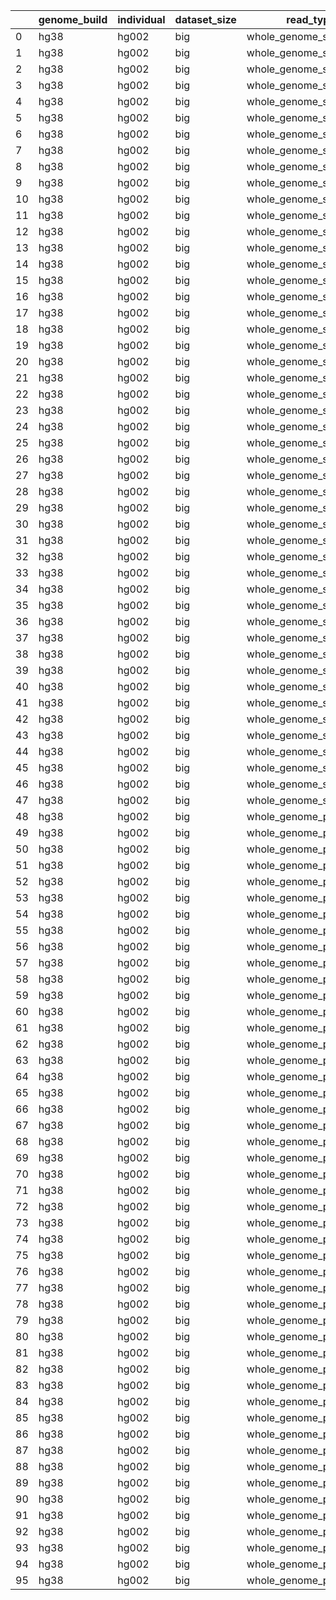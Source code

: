 |    | genome_build   | individual   | dataset_size   | read_type               | error_profile   |   read_length |   n_reads | method      |   n_threads |   min_mapq | variant_filter   | variant_calling_type   |   runtime |
|----|----------------|--------------|----------------|-------------------------|-----------------|---------------|-----------|-------------|-------------|------------|------------------|------------------------|-----------|
|  0 | hg38           | hg002        | big            | whole_genome_single_end | medium_error    |            75 |  10000000 | bwa         |           1 |          0 | all              | snps                   |  3795.99  |
|  1 | hg38           | hg002        | big            | whole_genome_single_end | medium_error    |            75 |  10000000 | bwa         |           4 |          0 | all              | snps                   |   998.021 |
|  2 | hg38           | hg002        | big            | whole_genome_single_end | medium_error    |            75 |  10000000 | bwa         |           8 |          0 | all              | snps                   |   481.075 |
|  3 | hg38           | hg002        | big            | whole_genome_single_end | medium_error    |            75 |  10000000 | bwa         |          16 |          0 | all              | snps                   |   408.958 |
|  4 | hg38           | hg002        | big            | whole_genome_single_end | medium_error    |            75 |  10000000 | bowtie2     |           1 |          0 | all              | snps                   |  2889.88  |
|  5 | hg38           | hg002        | big            | whole_genome_single_end | medium_error    |            75 |  10000000 | bowtie2     |           4 |          0 | all              | snps                   |   744.087 |
|  6 | hg38           | hg002        | big            | whole_genome_single_end | medium_error    |            75 |  10000000 | bowtie2     |           8 |          0 | all              | snps                   |   500.535 |
|  7 | hg38           | hg002        | big            | whole_genome_single_end | medium_error    |            75 |  10000000 | bowtie2     |          16 |          0 | all              | snps                   |   250.139 |
|  8 | hg38           | hg002        | big            | whole_genome_single_end | medium_error    |            75 |  10000000 | minimap     |           1 |          0 | all              | snps                   |   976.303 |
|  9 | hg38           | hg002        | big            | whole_genome_single_end | medium_error    |            75 |  10000000 | minimap     |           4 |          0 | all              | snps                   |   230.162 |
| 10 | hg38           | hg002        | big            | whole_genome_single_end | medium_error    |            75 |  10000000 | minimap     |           8 |          0 | all              | snps                   |   142.304 |
| 11 | hg38           | hg002        | big            | whole_genome_single_end | medium_error    |            75 |  10000000 | minimap     |          16 |          0 | all              | snps                   |   194.45  |
| 12 | hg38           | hg002        | big            | whole_genome_single_end | medium_error    |            75 |  10000000 | strobealign |           1 |          0 | all              | snps                   |  1854.19  |
| 13 | hg38           | hg002        | big            | whole_genome_single_end | medium_error    |            75 |  10000000 | strobealign |           4 |          0 | all              | snps                   |   387.563 |
| 14 | hg38           | hg002        | big            | whole_genome_single_end | medium_error    |            75 |  10000000 | strobealign |           8 |          0 | all              | snps                   |   286.14  |
| 15 | hg38           | hg002        | big            | whole_genome_single_end | medium_error    |            75 |  10000000 | strobealign |          16 |          0 | all              | snps                   |   165.94  |
| 16 | hg38           | hg002        | big            | whole_genome_single_end | medium_error    |           150 |  10000000 | bwa         |           1 |          0 | all              | snps                   |  9330.5   |
| 17 | hg38           | hg002        | big            | whole_genome_single_end | medium_error    |           150 |  10000000 | bwa         |           4 |          0 | all              | snps                   |  1964.54  |
| 18 | hg38           | hg002        | big            | whole_genome_single_end | medium_error    |           150 |  10000000 | bwa         |           8 |          0 | all              | snps                   |  1050.01  |
| 19 | hg38           | hg002        | big            | whole_genome_single_end | medium_error    |           150 |  10000000 | bwa         |          16 |          0 | all              | snps                   |   454.214 |
| 20 | hg38           | hg002        | big            | whole_genome_single_end | medium_error    |           150 |  10000000 | bowtie2     |           1 |          0 | all              | snps                   |  9524.32  |
| 21 | hg38           | hg002        | big            | whole_genome_single_end | medium_error    |           150 |  10000000 | bowtie2     |           4 |          0 | all              | snps                   |  2254.1   |
| 22 | hg38           | hg002        | big            | whole_genome_single_end | medium_error    |           150 |  10000000 | bowtie2     |           8 |          0 | all              | snps                   |  1072.18  |
| 23 | hg38           | hg002        | big            | whole_genome_single_end | medium_error    |           150 |  10000000 | bowtie2     |          16 |          0 | all              | snps                   |   559.948 |
| 24 | hg38           | hg002        | big            | whole_genome_single_end | medium_error    |           150 |  10000000 | minimap     |           1 |          0 | all              | snps                   |  2756.26  |
| 25 | hg38           | hg002        | big            | whole_genome_single_end | medium_error    |           150 |  10000000 | minimap     |           4 |          0 | all              | snps                   |   566.22  |
| 26 | hg38           | hg002        | big            | whole_genome_single_end | medium_error    |           150 |  10000000 | minimap     |           8 |          0 | all              | snps                   |   371.252 |
| 27 | hg38           | hg002        | big            | whole_genome_single_end | medium_error    |           150 |  10000000 | minimap     |          16 |          0 | all              | snps                   |   228.161 |
| 28 | hg38           | hg002        | big            | whole_genome_single_end | medium_error    |           150 |  10000000 | strobealign |           1 |          0 | all              | snps                   |  1405.95  |
| 29 | hg38           | hg002        | big            | whole_genome_single_end | medium_error    |           150 |  10000000 | strobealign |           4 |          0 | all              | snps                   |   366.606 |
| 30 | hg38           | hg002        | big            | whole_genome_single_end | medium_error    |           150 |  10000000 | strobealign |           8 |          0 | all              | snps                   |   212.788 |
| 31 | hg38           | hg002        | big            | whole_genome_single_end | medium_error    |           150 |  10000000 | strobealign |          16 |          0 | all              | snps                   |   199.688 |
| 32 | hg38           | hg002        | big            | whole_genome_single_end | medium_error    |           250 |  10000000 | bwa         |           1 |          0 | all              | snps                   | 11192.1   |
| 33 | hg38           | hg002        | big            | whole_genome_single_end | medium_error    |           250 |  10000000 | bwa         |           4 |          0 | all              | snps                   |  3013.8   |
| 34 | hg38           | hg002        | big            | whole_genome_single_end | medium_error    |           250 |  10000000 | bwa         |           8 |          0 | all              | snps                   |  1519.32  |
| 35 | hg38           | hg002        | big            | whole_genome_single_end | medium_error    |           250 |  10000000 | bwa         |          16 |          0 | all              | snps                   |   732.734 |
| 36 | hg38           | hg002        | big            | whole_genome_single_end | medium_error    |           250 |  10000000 | bowtie2     |           1 |          0 | all              | snps                   | 13092.6   |
| 37 | hg38           | hg002        | big            | whole_genome_single_end | medium_error    |           250 |  10000000 | bowtie2     |           4 |          0 | all              | snps                   |  4286.71  |
| 38 | hg38           | hg002        | big            | whole_genome_single_end | medium_error    |           250 |  10000000 | bowtie2     |           8 |          0 | all              | snps                   |  2113.01  |
| 39 | hg38           | hg002        | big            | whole_genome_single_end | medium_error    |           250 |  10000000 | bowtie2     |          16 |          0 | all              | snps                   |   988.435 |
| 40 | hg38           | hg002        | big            | whole_genome_single_end | medium_error    |           250 |  10000000 | minimap     |           1 |          0 | all              | snps                   |  4347.69  |
| 41 | hg38           | hg002        | big            | whole_genome_single_end | medium_error    |           250 |  10000000 | minimap     |           4 |          0 | all              | snps                   |   992.197 |
| 42 | hg38           | hg002        | big            | whole_genome_single_end | medium_error    |           250 |  10000000 | minimap     |           8 |          0 | all              | snps                   |   488.204 |
| 43 | hg38           | hg002        | big            | whole_genome_single_end | medium_error    |           250 |  10000000 | minimap     |          16 |          0 | all              | snps                   |   337.223 |
| 44 | hg38           | hg002        | big            | whole_genome_single_end | medium_error    |           250 |  10000000 | strobealign |           1 |          0 | all              | snps                   |  1691.15  |
| 45 | hg38           | hg002        | big            | whole_genome_single_end | medium_error    |           250 |  10000000 | strobealign |           4 |          0 | all              | snps                   |   465.426 |
| 46 | hg38           | hg002        | big            | whole_genome_single_end | medium_error    |           250 |  10000000 | strobealign |           8 |          0 | all              | snps                   |   309.539 |
| 47 | hg38           | hg002        | big            | whole_genome_single_end | medium_error    |           250 |  10000000 | strobealign |          16 |          0 | all              | snps                   |   283.674 |
| 48 | hg38           | hg002        | big            | whole_genome_paired_end | medium_error    |            75 |  10000000 | bwa         |           1 |          0 | all              | snps                   |  8683.94  |
| 49 | hg38           | hg002        | big            | whole_genome_paired_end | medium_error    |            75 |  10000000 | bwa         |           4 |          0 | all              | snps                   |  1958.61  |
| 50 | hg38           | hg002        | big            | whole_genome_paired_end | medium_error    |            75 |  10000000 | bwa         |           8 |          0 | all              | snps                   |   992.499 |
| 51 | hg38           | hg002        | big            | whole_genome_paired_end | medium_error    |            75 |  10000000 | bwa         |          16 |          0 | all              | snps                   |   514.643 |
| 52 | hg38           | hg002        | big            | whole_genome_paired_end | medium_error    |            75 |  10000000 | bowtie2     |           1 |          0 | all              | snps                   |  4864.2   |
| 53 | hg38           | hg002        | big            | whole_genome_paired_end | medium_error    |            75 |  10000000 | bowtie2     |           4 |          0 | all              | snps                   |  1032.5   |
| 54 | hg38           | hg002        | big            | whole_genome_paired_end | medium_error    |            75 |  10000000 | bowtie2     |           8 |          0 | all              | snps                   |   493.656 |
| 55 | hg38           | hg002        | big            | whole_genome_paired_end | medium_error    |            75 |  10000000 | bowtie2     |          16 |          0 | all              | snps                   |   262.955 |
| 56 | hg38           | hg002        | big            | whole_genome_paired_end | medium_error    |            75 |  10000000 | minimap     |           1 |          0 | all              | snps                   |  1509.54  |
| 57 | hg38           | hg002        | big            | whole_genome_paired_end | medium_error    |            75 |  10000000 | minimap     |           4 |          0 | all              | snps                   |   357.556 |
| 58 | hg38           | hg002        | big            | whole_genome_paired_end | medium_error    |            75 |  10000000 | minimap     |           8 |          0 | all              | snps                   |   229.362 |
| 59 | hg38           | hg002        | big            | whole_genome_paired_end | medium_error    |            75 |  10000000 | minimap     |          16 |          0 | all              | snps                   |   184.332 |
| 60 | hg38           | hg002        | big            | whole_genome_paired_end | medium_error    |            75 |  10000000 | strobealign |           1 |          0 | all              | snps                   |  2337.37  |
| 61 | hg38           | hg002        | big            | whole_genome_paired_end | medium_error    |            75 |  10000000 | strobealign |           4 |          0 | all              | snps                   |   538.681 |
| 62 | hg38           | hg002        | big            | whole_genome_paired_end | medium_error    |            75 |  10000000 | strobealign |           8 |          0 | all              | snps                   |   322.909 |
| 63 | hg38           | hg002        | big            | whole_genome_paired_end | medium_error    |            75 |  10000000 | strobealign |          16 |          0 | all              | snps                   |   189.211 |
| 64 | hg38           | hg002        | big            | whole_genome_paired_end | medium_error    |           150 |  10000000 | bwa         |           1 |          0 | all              | snps                   | 10115.6   |
| 65 | hg38           | hg002        | big            | whole_genome_paired_end | medium_error    |           150 |  10000000 | bwa         |           4 |          0 | all              | snps                   |  3045.27  |
| 66 | hg38           | hg002        | big            | whole_genome_paired_end | medium_error    |           150 |  10000000 | bwa         |           8 |          0 | all              | snps                   |  1338.13  |
| 67 | hg38           | hg002        | big            | whole_genome_paired_end | medium_error    |           150 |  10000000 | bwa         |          16 |          0 | all              | snps                   |   677.764 |
| 68 | hg38           | hg002        | big            | whole_genome_paired_end | medium_error    |           150 |  10000000 | bowtie2     |           1 |          0 | all              | snps                   |  7671.15  |
| 69 | hg38           | hg002        | big            | whole_genome_paired_end | medium_error    |           150 |  10000000 | bowtie2     |           4 |          0 | all              | snps                   |  2056.35  |
| 70 | hg38           | hg002        | big            | whole_genome_paired_end | medium_error    |           150 |  10000000 | bowtie2     |           8 |          0 | all              | snps                   |  1077.75  |
| 71 | hg38           | hg002        | big            | whole_genome_paired_end | medium_error    |           150 |  10000000 | bowtie2     |          16 |          0 | all              | snps                   |   459.541 |
| 72 | hg38           | hg002        | big            | whole_genome_paired_end | medium_error    |           150 |  10000000 | minimap     |           1 |          0 | all              | snps                   |  3162.94  |
| 73 | hg38           | hg002        | big            | whole_genome_paired_end | medium_error    |           150 |  10000000 | minimap     |           4 |          0 | all              | snps                   |   670.398 |
| 74 | hg38           | hg002        | big            | whole_genome_paired_end | medium_error    |           150 |  10000000 | minimap     |           8 |          0 | all              | snps                   |   363.843 |
| 75 | hg38           | hg002        | big            | whole_genome_paired_end | medium_error    |           150 |  10000000 | minimap     |          16 |          0 | all              | snps                   |   284.337 |
| 76 | hg38           | hg002        | big            | whole_genome_paired_end | medium_error    |           150 |  10000000 | strobealign |           1 |          0 | all              | snps                   |  1734.16  |
| 77 | hg38           | hg002        | big            | whole_genome_paired_end | medium_error    |           150 |  10000000 | strobealign |           4 |          0 | all              | snps                   |   422.822 |
| 78 | hg38           | hg002        | big            | whole_genome_paired_end | medium_error    |           150 |  10000000 | strobealign |           8 |          0 | all              | snps                   |   247.952 |
| 79 | hg38           | hg002        | big            | whole_genome_paired_end | medium_error    |           150 |  10000000 | strobealign |          16 |          0 | all              | snps                   |   204.275 |
| 80 | hg38           | hg002        | big            | whole_genome_paired_end | medium_error    |           250 |  10000000 | bwa         |           1 |          0 | all              | snps                   | 12477.8   |
| 81 | hg38           | hg002        | big            | whole_genome_paired_end | medium_error    |           250 |  10000000 | bwa         |           4 |          0 | all              | snps                   |  3928.09  |
| 82 | hg38           | hg002        | big            | whole_genome_paired_end | medium_error    |           250 |  10000000 | bwa         |           8 |          0 | all              | snps                   |  1940.75  |
| 83 | hg38           | hg002        | big            | whole_genome_paired_end | medium_error    |           250 |  10000000 | bwa         |          16 |          0 | all              | snps                   |   645.766 |
| 84 | hg38           | hg002        | big            | whole_genome_paired_end | medium_error    |           250 |  10000000 | bowtie2     |           1 |          0 | all              | snps                   | 10606.1   |
| 85 | hg38           | hg002        | big            | whole_genome_paired_end | medium_error    |           250 |  10000000 | bowtie2     |           4 |          0 | all              | snps                   |  3563.43  |
| 86 | hg38           | hg002        | big            | whole_genome_paired_end | medium_error    |           250 |  10000000 | bowtie2     |           8 |          0 | all              | snps                   |  1793.61  |
| 87 | hg38           | hg002        | big            | whole_genome_paired_end | medium_error    |           250 |  10000000 | bowtie2     |          16 |          0 | all              | snps                   |   808.403 |
| 88 | hg38           | hg002        | big            | whole_genome_paired_end | medium_error    |           250 |  10000000 | minimap     |           1 |          0 | all              | snps                   |  7168.67  |
| 89 | hg38           | hg002        | big            | whole_genome_paired_end | medium_error    |           250 |  10000000 | minimap     |           4 |          0 | all              | snps                   |  1773.68  |
| 90 | hg38           | hg002        | big            | whole_genome_paired_end | medium_error    |           250 |  10000000 | minimap     |           8 |          0 | all              | snps                   |   992.961 |
| 91 | hg38           | hg002        | big            | whole_genome_paired_end | medium_error    |           250 |  10000000 | minimap     |          16 |          0 | all              | snps                   |   499.612 |
| 92 | hg38           | hg002        | big            | whole_genome_paired_end | medium_error    |           250 |  10000000 | strobealign |           1 |          0 | all              | snps                   |  1765.85  |
| 93 | hg38           | hg002        | big            | whole_genome_paired_end | medium_error    |           250 |  10000000 | strobealign |           4 |          0 | all              | snps                   |   443.333 |
| 94 | hg38           | hg002        | big            | whole_genome_paired_end | medium_error    |           250 |  10000000 | strobealign |           8 |          0 | all              | snps                   |   310.68  |
| 95 | hg38           | hg002        | big            | whole_genome_paired_end | medium_error    |           250 |  10000000 | strobealign |          16 |          0 | all              | snps                   |   292.875 |
